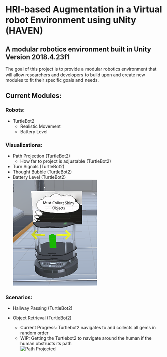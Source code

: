 # HRI-based Augmentation  in  a  Virtual  robot  Environment  using  uNity (HAVEN)
## A modular robotics environment built in Unity Version 2018.4.23f1

The goal of this project is to provide a modular robotics environment that will allow researchers and developers to build upon and create new modules to 
fit their specific goals and needs.

## Current Modules:
### Robots:
* TurtleBot2 
	* Realistic Movement
	* Battery Level

### Visualizations:
* Path Projection (TurtleBot2)
	* How far to project is adjustable (TurtleBot2)
* Turn Signals (TurtleBot2)
* Thought Bubble (TurtleBot2)
* Battery Level (TurtleBot2)  
![TurtleBot2 Visualizations](./Pictures/Visuals_on_Robot.PNG)

### Scenarios:
* Hallway Passing (TurtleBot2)

* Object Retrieval (TurtleBot2)
	* Current Progress: Turtlebot2 navigates to and collects all gems in random order
	* WIP: Getting the Turtlebot2 to navigate around the human if the human obstructs its path  
![Path Projected](./Pictures/room.gif=500x500)
